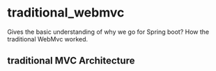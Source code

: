 # traditional_webmvc
Gives the basic understanding of why we go for Spring boot? How the traditional WebMvc worked.

## traditional MVC Architecture


